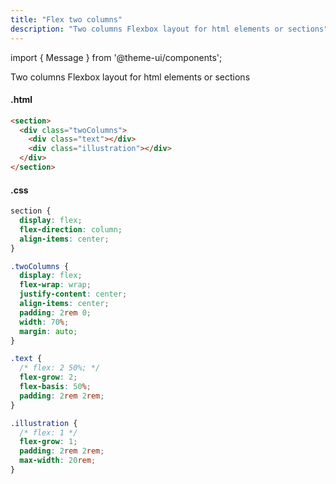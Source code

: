 ```yaml
---
title: "Flex two columns"
description: "Two columns Flexbox layout for html elements or sections"
---
```


import { Message } from '@theme-ui/components';

<Message variant='info'>
  Two columns Flexbox layout for html elements or sections
</Message>

#### .html

```html
<section>
  <div class="twoColumns">
    <div class="text"></div>
    <div class="illustration"></div>  
  </div>
</section>
```

#### .css

```css
section {
  display: flex;
  flex-direction: column;
  align-items: center;
}

.twoColumns {
  display: flex;
  flex-wrap: wrap;
  justify-content: center;
  align-items: center;
  padding: 2rem 0;
  width: 70%;
  margin: auto;
}

.text {
  /* flex: 2 50%; */
  flex-grow: 2;
  flex-basis: 50%;
  padding: 2rem 2rem;
}

.illustration {
  /* flex: 1 */
  flex-grow: 1;
  padding: 2rem 2rem;
  max-width: 20rem;
}
```
